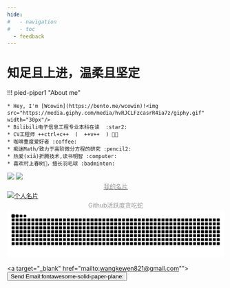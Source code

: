 ```yaml
---
hide:
#   - navigation
#   - toc
  - feedback
---
```


# 知足且上进，温柔且坚定
!!! pied-piper1 "About me"
    
    * Hey, I'm [Wcowin](https://bento.me/wcowin)!<img src="https://media.giphy.com/media/hvRJCLFzcasrR4ia7z/giphy.gif" width="30px"/>
    * Bilibili电子信息工程专业本科在读  :star2:
    * CV工程师 ++ctrl+c++  (  ++v++  ) 🧑‍💻
    * 咖啡重度爱好者 :coffee:
    * 痴迷Math/致力于高阶微分方程的研究 :pencil2:
    * 热爱(xiā)折腾技术,读书明智 :computer: 
    * 喜欢村上春树📖，擅长羽毛球 :badminton: 



<!-- * <a href="https://github.com/Wcowin" target="_blank"><button class="buttonxuan3">找到我:simple-github:</button></a>:material-arrow-right:&#x1F4A1;  -->

<!-- ![](https://cn.mcecy.com/image/20221229/67d6c67f951fe04606acc08a1e77a81e.png) -->
<!-- [![Anurag's GitHub stats](https://github-readme-stats.vercel.app/api?username=Wcowin)](https://github.com/anuraghazra/github-readme-stats)   -->

<img class="img1" src="https://cn.mcecy.com/image/20230220/f10604560a2119667fb3aca1da299e1a.jpeg">

<img class="img1" src="https://cn.mcecy.com/image/20230617/4e9361ee7d2d03ecb9de8aef7531db03.jpg">

<a href="https://muselink.cc/Wcowin" target="_blank">
  <center>
    <div style="color:orange; 
    color: #999;
    padding: 2px;">我的名片</div>
  </center>
  <img class="img" src="https://pbxt.replicate.delivery/hlNUcSkvwvYyOVrVC1E4bSWtX5gLQDzd1dAehfgiRAdtzxdRA/out..jpg" alt="个人名片">
  
</a>

  <center>
    <div style="color:orange; 
    color: #999;
    padding: 2px;">Github活跃度贪吃蛇</div>
  </center>
  <img class="img" src="https://raw.githubusercontent.com/Wcowin/Wcowin/output/github-contribution-grid-snake.svg" alt="个人名片"> 


<!-- [Send Email :fontawesome-solid-paper-plane:](mailto:<1135801806@qq.com>){.md-button} -->
<a target="_blank"  href="mailto:wangkewen821@gmail.com""><button class="buttonxuan2" style="vertical-align:middle" ><span>Send Email:fontawesome-solid-paper-plane: </span></button></a> 



